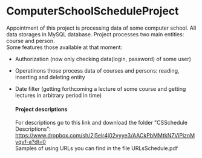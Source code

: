 # ComputerSchoolScheduleProject
Appointment of this project is processing data of some computer school.
All data storages in MySQL database.
Project processes two main entities: course and person.  <br />
Some features those available at that moment:
* Authorization (now only checking data(login, password) of some user)
- Operatinons those process data of courses and persons: 
  reading, inserting and deleting entity
- Date filter (getting forthcoming a lecture of some course and
               getting lectures in arbitrary period in time)
               
  #### Project descriptions
   For descriptions go to this link and download the folder "CSSchedule Descriptions": <br />
   <https://www.dropbox.com/sh/2j5elr4j02vyye3/AACkPbMMtkN7ViPiznMyqvf-a?dl=0> <br />
   Samples of using URLs you can find in the file URLsSchedule.pdf

